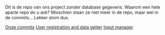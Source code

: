 Dit is de repo van ons project zonder database gegevens. Waarom een hele aparte repo do u ask?
Misschien staan ze niet meer in de repo, maar wel in de commits... Lekker stom dus.

[Onze commits](https://github.com/Spraxs/input-output-webhook/commits.PNG)
[User registration and data getter](https://github.com/Spraxs/input-output-webhook/index.php)
[Input manager](https://github.com/Spraxs/input-output-webhook/controllers/levelController.php)